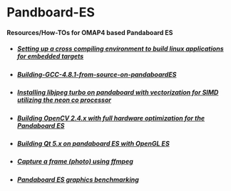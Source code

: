 Pandboard-ES
============

#### Resources/How-TOs for OMAP4 based Pandaboard ES   

* ##### [Setting up a cross compiling environment to build linux applications for embedded targets](https://github.com/praveenofpersia/Pandboard-ES/wiki/Setting-up-a-cross-compiling-environment-to-build-linux-applications-for-embedded-targets)

* ##### [Building-GCC-4.8.1-from-source-on-pandaboardES](https://github.com/praveenofpersia/Pandboard-ES/wiki/Building-GCC-4.8.1-from-source-on-pandaboardES)

* ##### [Installing libjpeg turbo on pandaboard with vectorization for SIMD utilizing the neon co processor](https://github.com/praveenofpersia/Pandboard-ES/wiki/Installing-libjpeg-turbo-on-pandaboard-with-vectorization-for-SIMD-utilizing-the-neon-co-processor)

* ##### [Building OpenCV 2.4.x with full hardware optimization for the Pandaboard ES](https://github.com/praveenofpersia/Pandboard-ES/wiki/Building-OpenCV-2.4.x-with-full-hardware-optimization-for-the-Pandaboard-ES)

* ##### [Building Qt 5.x on pandaboard ES with OpenGL ES](https://github.com/praveenofpersia/Pandboard-ES/wiki/Building-Qt-5.x-on-pandaboard-ES-with-OpenGL-ES)

* ##### [Capture a frame (photo) using ffmpeg](https://github.com/praveenofpersia/Pandboard-ES/wiki/Capture-a-frame-%28photo%29-using-ffmpeg)

* ##### [Pandaboard ES graphics benchmarking](https://github.com/praveenofpersia/Pandboard-ES/wiki/Pandaboard-ES-graphics-benchmarking)



